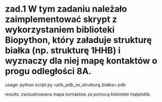 # zad.1 W tym zadaniu należało zaimplementować skrypt z wykorzystaniem biblioteki Biopython, który załaduje strukturę białka (np. strukturę 1HHB) i wyznaczy dla niej mapę kontaktów o progu odległości 8A.

usage: python script.py <plik_pdb_ze_strukturą_białka>.pdb

results: zwizualnowana mapa kontaktów za pomocą biblioteki matplotlib
